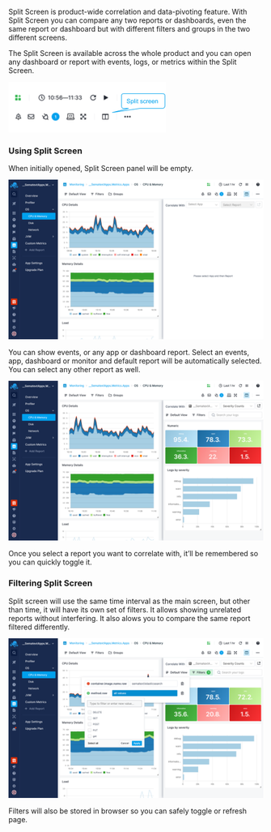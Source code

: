 Split Screen is product-wide correlation and data-pivoting feature. With Split Screen you can compare any two reports or dashboards, even the same report or dashboard but with different filters and groups in the two different screens.

The Split Screen is available across the whole product and you can open any dashboard or report with events, logs, or metrics within the Split Screen. 

![Sematext Cloud Split Screen - Split Screen Button](../images/guide/split-screen/header-button.png)

### Using Split Screen

When initially opened, Split Screen panel will be empty.

![Sematext Cloud Split Screen - Empty Split Screen](../images/guide/split-screen/empty.png)

You can show events, or any app or dashboard report. Select an events, app, dashboard or monitor and default report will be automatically selected. You can select any other report as well.

![Sematext Cloud Split Screen - Logs in Split Screen](../images/guide/split-screen/monitoring-logs.png)


Once you select a report you want to correlate with, it’ll be remembered so you can quickly toggle it.

### Filtering Split Screen

Split screen will use the same time interval as the main screen, but other than time, it will have its own set of filters. It allows showing unrelated reports without interfering. It also alows you to compare the same report filtered differently.

![Sematext Cloud Split Screen - Filters in Split Screen](../images/guide/split-screen/filters.png)

Filters will also be stored in browser so you can safely toggle or refresh page.
